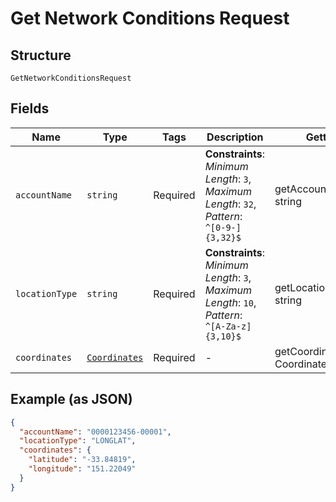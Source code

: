 
# Get Network Conditions Request

## Structure

`GetNetworkConditionsRequest`

## Fields

| Name | Type | Tags | Description | Getter | Setter |
|  --- | --- | --- | --- | --- | --- |
| `accountName` | `string` | Required | **Constraints**: *Minimum Length*: `3`, *Maximum Length*: `32`, *Pattern*: `^[0-9-]{3,32}$` | getAccountName(): string | setAccountName(string accountName): void |
| `locationType` | `string` | Required | **Constraints**: *Minimum Length*: `3`, *Maximum Length*: `10`, *Pattern*: `^[A-Za-z]{3,10}$` | getLocationType(): string | setLocationType(string locationType): void |
| `coordinates` | [`Coordinates`](../../doc/models/coordinates.md) | Required | - | getCoordinates(): Coordinates | setCoordinates(Coordinates coordinates): void |

## Example (as JSON)

```json
{
  "accountName": "0000123456-00001",
  "locationType": "LONGLAT",
  "coordinates": {
    "latitude": "-33.84819",
    "longitude": "151.22049"
  }
}
```

